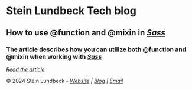 # Stein Lundbeck Tech blog

## How to use @function and @mixin in *[Sass](https://sass-lang.com/)*

### The article describes how you can utilize both @function and @mixin when working with *[Sass](https://sass-lang.com/)*

*[Read the article](https://blog.sltech.no/Stein/Article/4)*

&copy; 2024 Stein Lundbeck - *[Website](https://sltech.no) | [Blog](https://blog.sltech.no) | [Email](mailto:stein@sltech.no)*

